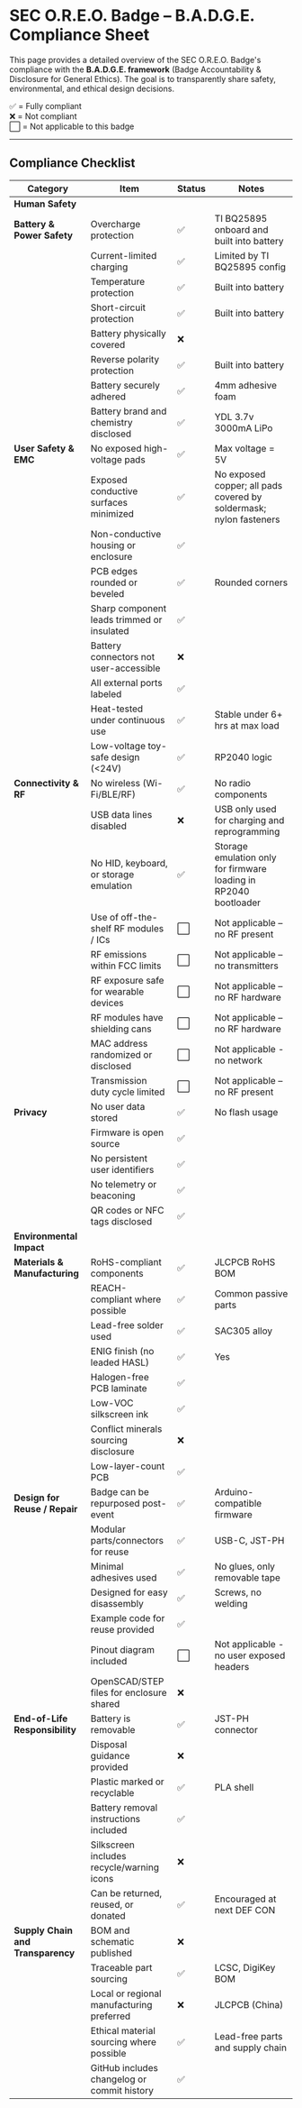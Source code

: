 # SEC O.R.E.O. Badge – B.A.D.G.E. Compliance Sheet

This page provides a detailed overview of the SEC O.R.E.O. Badge's compliance with the **B.A.D.G.E. framework** (Badge Accountability & Disclosure for General Ethics). The goal is to transparently share safety, environmental, and ethical design decisions.

✅ = Fully compliant  
❌ = Not compliant  
⬜ = Not applicable to this badge  

---

## Compliance Checklist

| Category                        | Item                                                | Status | Notes                            |
|--------------------------------|-----------------------------------------------------|--------|-----------------------------------|
| **Human Safety**               |                                                     |        |                                   |
| **Battery & Power Safety**      | Overcharge protection                               | ✅     | TI BQ25895 onboard and built into battery  |
|                                 | Current-limited charging                            | ✅     | Limited by TI BQ25895 config      |
|                                 | Temperature protection                              | ✅     | Built into battery                |
|                                 | Short-circuit protection                            |  ✅    | Built into battery                |
|                                 | Battery physically covered                          | ❌     |                                   |
|                                 | Reverse polarity protection                         | ✅     | Built into battery                |
|                                 | Battery securely adhered                            | ✅     | 4mm adhesive foam                 |
|                                 | Battery brand and chemistry disclosed               | ✅     | YDL 3.7v 3000mA LiPo              |
| **User Safety & EMC**           | No exposed high-voltage pads                        | ✅     | Max voltage = 5V                 |
|                                 | Exposed conductive surfaces minimized               | ✅     | No exposed copper; all pads covered by soldermask; nylon fasteners |
|                                 | Non-conductive housing or enclosure                 | ✅     |                                   |
|                                 | PCB edges rounded or beveled                        | ✅     | Rounded corners                   |
|                                 | Sharp component leads trimmed or insulated          | ✅     |                                   |
|                                 | Battery connectors not user-accessible              | ❌     |                                   |
|                                 | All external ports labeled                          | ✅     |                                   |
|                                 | Heat-tested under continuous use                    | ✅     | Stable under 6+ hrs at max load   |
|                                 | Low-voltage toy-safe design (<24V)                  | ✅     | RP2040 logic                      |
| **Connectivity & RF**           | No wireless (Wi-Fi/BLE/RF)                          | ✅     | No radio components               |
|                                 | USB data lines disabled                             | ❌     | USB only used for charging and reprogramming        |
|                                 | No HID, keyboard, or storage emulation              | ✅     | Storage emulation only for firmware loading in RP2040 bootloader                |
|                                 | Use of off-the-shelf RF modules / ICs               | ⬜     | Not applicable – no RF present    |
|                                 | RF emissions within FCC limits                      | ⬜     | Not applicable – no transmitters  |
|                                 | RF exposure safe for wearable devices               | ⬜     | Not applicable – no RF hardware   |
|                                 | RF modules have shielding cans                      | ⬜     | Not applicable – no RF hardware   |
|                                 | MAC address randomized or disclosed                 | ⬜     | Not applicable - no network       |
|                                 | Transmission duty cycle limited                     | ⬜     | Not applicable – no RF present    |
| **Privacy**                     | No user data stored                                 | ✅     | No flash usage                    |
|                                 | Firmware is open source                             | ✅     |                                   |
|                                 | No persistent user identifiers                      | ✅     |                                   |
|                                 | No telemetry or beaconing                           | ✅     |                                   |
|                                 | QR codes or NFC tags disclosed                      | ✅     |                                   |
| **Environmental Impact**        |                                                     |        |                                   |
| **Materials & Manufacturing**   | RoHS-compliant components                           | ✅     | JLCPCB RoHS BOM                   |
|                                 | REACH-compliant where possible                      | ✅     | Common passive parts              |
|                                 | Lead-free solder used                               | ✅     | SAC305 alloy                      |
|                                 | ENIG finish (no leaded HASL)                        | ✅     | Yes                               |
|                                 | Halogen-free PCB laminate                           | ✅     |                                   |
|                                 | Low-VOC silkscreen ink                              | ✅     |                                   |
|                                 | Conflict minerals sourcing disclosure               | ❌     |                                   |
|                                 | Low-layer-count PCB                                 | ✅     |                                   |
| **Design for Reuse / Repair**   | Badge can be repurposed post-event                 | ✅     | Arduino-compatible firmware       |
|                                 | Modular parts/connectors for reuse                  | ✅     | USB-C, JST-PH                    |
|                                 | Minimal adhesives used                              | ✅     | No glues, only removable tape     |
|                                 | Designed for easy disassembly                      | ✅     | Screws, no welding                |
|                                 | Example code for reuse provided                     | ✅    |                                   |
|                                 | Pinout diagram included                             | ⬜     | Not applicable - no user exposed headers       |
|                                 | OpenSCAD/STEP files for enclosure shared            | ❌     |                                   |
| **End-of-Life Responsibility**  | Battery is removable                                | ✅     | JST-PH connector                  |
|                                 | Disposal guidance provided                          | ❌     |                                   |
|                                 | Plastic marked or recyclable                        | ✅     | PLA shell                         |
|                                 | Battery removal instructions included               | ✅     |                                   |
|                                 | Silkscreen includes recycle/warning icons           | ❌     |                                   |
|                                 | Can be returned, reused, or donated                 | ✅     | Encouraged at next DEF CON        |
| **Supply Chain and Transparency** | BOM and schematic published                        | ❌     |                                   |
|                                 | Traceable part sourcing                             | ✅     | LCSC, DigiKey BOM                 |
|                                 | Local or regional manufacturing preferred           | ❌     | JLCPCB (China)                    |
|                                 | Ethical material sourcing where possible            | ✅     | Lead-free parts and supply chain  |
|                                 | GitHub includes changelog or commit history         | ✅     |                                   |